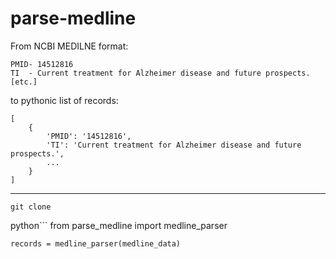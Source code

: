 # parse-medline

From NCBI MEDILNE format:

    PMID- 14512816
    TI  - Current treatment for Alzheimer disease and future prospects.
    [etc.]

to pythonic list of records:

    [
        {
            'PMID': '14512816',
            'TI': 'Current treatment for Alzheimer disease and future prospects.',
            ...
        }
    ]

---

    git clone

python```
    from parse_medline import medline_parser
    
    records = medline_parser(medline_data)
```